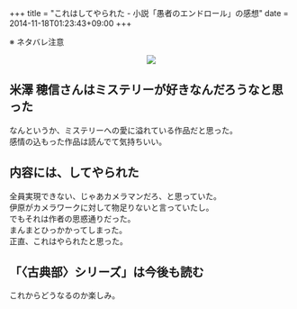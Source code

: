 +++
title = "これはしてやられた - 小説「愚者のエンドロール」の感想"
date = 2014-11-18T01:23:43+09:00
+++

※ ネタバレ注意

<div style="text-align: center;"><a href="http://www.amazon.co.jp/gp/product/B009PKN0EE/ref=as_li_ss_il?ie=UTF8&camp=247&creative=7399&creativeASIN=B009PKN0EE&linkCode=as2&tag=5000164-22"><img border="0" src="http://ws-fe.amazon-adsystem.com/widgets/q?_encoding=UTF8&ASIN=B009PKN0EE&Format=_SL250_&ID=AsinImage&MarketPlace=JP&ServiceVersion=20070822&WS=1&tag=5000164-22" ></a><img src="http://ir-jp.amazon-adsystem.com/e/ir?t=5000164-22&l=as2&o=9&a=B009PKN0EE" width="1" height="1" border="0" alt="" style="border:none !important; margin:0px !important;" /></div>

## 米澤 穂信さんはミステリーが好きなんだろうなと思った

なんというか、ミステリーへの愛に溢れている作品だと思った。  
感情の込もった作品は読んでて気持ちいい。

## 内容には、してやられた

全員実現できない、じゃあカメラマンだろ、と思っていた。  
伊原がカメラワークに対して物足りないと言っていたし。  
でもそれは作者の思惑通りだった。  
まんまとひっかかってしまった。  
正直、これはやられたと思った。

## 「〈古典部〉シリーズ」は今後も読む

これからどうなるのか楽しみ。
